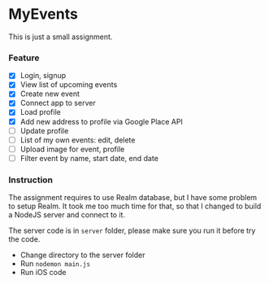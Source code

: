 # MyEvents 
This is just a small assignment. 

### Feature 

- [x] Login, signup 
- [x] View list of upcoming events 
- [x] Create new event 
- [x] Connect app to server
- [x] Load profile 
- [x] Add new address to profile via Google Place API 
- [ ] Update profile 
- [ ] List of my own events: edit, delete 
- [ ] Upload image for event, profile 
- [ ] Filter event by name, start date, end date 

### Instruction 
The assignment requires to use Realm database, but I have some problem to setup Realm. It took me too much time for that, so that I changed to build a NodeJS server and connect to it. 

The server code is in `server` folder, please make sure you run it before try the code. 

- Change directory to the server folder
- Run `nodemon main.js`
- Run iOS code
